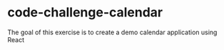 # code-challenge-calendar
The goal of this exercise is to create a demo calendar application using React
